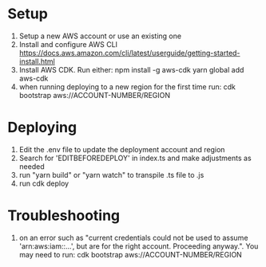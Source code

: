
# Setup
1. Setup a new AWS account or use an existing one
1. Install and configure AWS CLI https://docs.aws.amazon.com/cli/latest/userguide/getting-started-install.html
1. Install AWS CDK. Run either:
    npm install -g aws-cdk
    yarn global add aws-cdk
1. when running deploying to a new region for the first time run:
    cdk bootstrap aws://ACCOUNT-NUMBER/REGION

# Deploying
1. Edit the .env file to update the deployment account and region
1. Search for 'EDITBEFOREDEPLOY' in index.ts and make adjustments as needed
1. run "yarn build" or "yarn watch" to transpile .ts file to .js
1. run cdk deploy

# Troubleshooting
1. on an error such as "current credentials could not be used to assume 'arn:aws:iam::...', but are for the right account. Proceeding anyway.". You may need to run: 
    cdk bootstrap aws://ACCOUNT-NUMBER/REGION